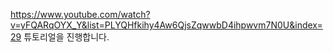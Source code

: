 https://www.youtube.com/watch?v=yFQARqOYX_Y&list=PLYQHfkihy4Aw6QjsZqwwbD4ihpwvm7N0U&index=29
튜토리얼을 진행합니다.
